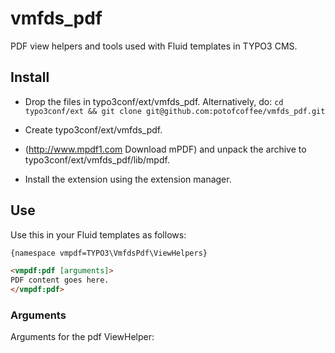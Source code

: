 vmfds_pdf
=========

PDF view helpers and tools used with Fluid templates in TYPO3 CMS.

Install
-------

* Drop the files in typo3conf/ext/vmfds_pdf. 
  Alternatively, do:
    `cd typo3conf/ext && git clone git@github.com:potofcoffee/vmfds_pdf.git`

* Create typo3conf/ext/vmfds_pdf.

* (http://www.mpdf1.com Download mPDF) and unpack the archive to typo3conf/ext/vmfds_pdf/lib/mpdf.

* Install the extension using the extension manager.


Use
---

Use this in your Fluid templates as follows:

```html
{namespace vmpdf=TYPO3\VmfdsPdf\ViewHelpers}

<vmpdf:pdf [arguments]>
PDF content goes here.
</vmpdf:pdf>
```

### Arguments

Arguments for the pdf ViewHelper:



